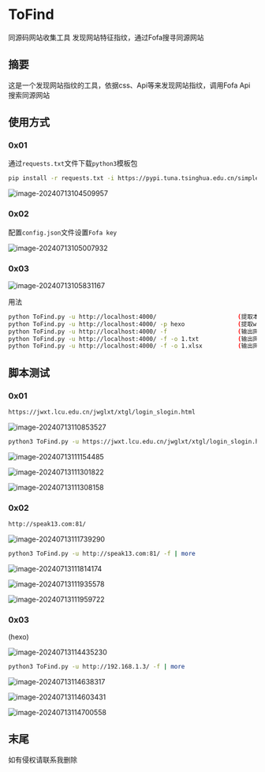 # ToFind
同源码网站收集工具
发现网站特征指纹，通过Fofa搜寻同源网站

## 摘要

这是一个发现网站指纹的工具，依据css、Api等来发现网站指纹，调用Fofa Api搜索同源网站

## 使用方式

### 0x01

通过`requests.txt`文件下载`python3`模板包

```bash
pip install -r requests.txt -i https://pypi.tuna.tsinghua.edu.cn/simple
```

![image-20240713104509957](images/同源码网站收集工具/image-20240713104509957.png)

### 0x02

配置`config.json`文件设置`Fofa key`

![image-20240713105007932](images/同源码网站收集工具/image-20240713105007932.png)

### 0x03

![image-20240713105831167](images/同源码网站收集工具/image-20240713105831167.png)

用法

```bash
python ToFind.py -u http://localhost:4000/                       (提取本地4000端口web服务的网站指纹)        
python ToFind.py -u http://localhost:4000/ -p hexo               (提取web网站指纹并且附加参数“hexo”，如果提取的指纹为“/login”，最后的指纹为 "/login" && "hexo")
python ToFind.py -u http://localhost:4000/ -f                    (输出网站指纹，并且使用Fofa查询同源的网站并显示在命令行中)
python ToFind.py -u http://localhost:4000/ -f -o 1.txt           (输出网站指纹，使用Fofa查询同源的网站将其保存在1.txt文件中)
python ToFind.py -u http://localhost:4000/ -f -o 1.xlsx          (输出网站指纹，使用Fofa查询同源的网站将其保存在1.xlsx文件中)
```

## 脚本测试

### 0x01

```bash
https://jwxt.lcu.edu.cn/jwglxt/xtgl/login_slogin.html
```

![image-20240713110853527](images/同源码网站收集工具/image-20240713110853527.png)

```bash
python3 ToFind.py -u https://jwxt.lcu.edu.cn/jwglxt/xtgl/login_slogin.html -f | more
```

![image-20240713111154485](images/同源码网站收集工具/image-20240713111154485.png)

![image-20240713111301822](images/同源码网站收集工具/image-20240713111301822.png)

![image-20240713111308158](images/同源码网站收集工具/image-20240713111308158.png)
### 0x02

```bash
http://speak13.com:81/
```

![image-20240713111739290](images/同源码网站收集工具/image-20240713111739290.png)

```bash
python3 ToFind.py -u http://speak13.com:81/ -f | more
```

![image-20240713111814174](images/同源码网站收集工具/image-20240713111814174.png)

![image-20240713111935578](images/同源码网站收集工具/image-20240713111935578.png)

![image-20240713111959722](images/同源码网站收集工具/image-20240713111959722.png)

### 0x03

(hexo)

![image-20240713114435230](images/同源码网站收集工具/image-20240713114435230.png)

```bash
python3 ToFind.py -u http://192.168.1.3/ -f | more
```

![image-20240713114638317](images/同源码网站收集工具/image-20240713114638317.png)

![image-20240713114603431](images/同源码网站收集工具/image-20240713114603431.png)

![image-20240713114700558](images/同源码网站收集工具/image-20240713114700558.png)

## 末尾

如有侵权请联系我删除
